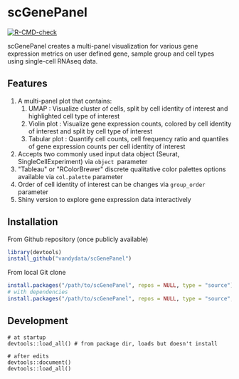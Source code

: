 # scGenePanel

[![R-CMD-check](https://github.com/vandydata/scGenePanel/workflows/R-CMD-check/badge.svg)](https://github.com/vandydata/scGenePanel/actions)


scGenePanel creates a multi-panel visualization for various gene expression metrics on user defined gene, sample group and cell types using single-cell RNAseq data.

## Features



1. A multi-panel plot that contains:
   1. UMAP : Visualize cluster of cells, split by cell identity of interest and highlighted cell type of interest 
   2. Violin plot : Visualize gene expression counts, colored by cell identity of interest and split by cell type of interest 
   3. Tabular plot : Quantify cell counts, cell frequency ratio and quantiles of gene expression counts per cell identity of interest
2. Accepts two commonly used input data object (Seurat, SingleCellExperiment) via `object `parameter
3. "Tableau" or "RColorBrewer" discrete qualitative color palettes options available via `col.palette` parameter
4. Order of cell identity of interest can be changes via `group_order` parameter 
5. Shiny version to explore gene expression data interactively


## Installation

From Github repository (once publicly available)

```R
library(devtools)
install_github("vandydata/scGenePanel")
```

From local Git clone

```R
install.packages("/path/to/scGenePanel", repos = NULL, type = "source")
# with dependencies
install.packages("/path/to/scGenePanel", repos = NULL, type = "source", dependencies = TRUE)
```

## Development

```
# at startup
devtools::load_all() # from package dir, loads but doesn't install

# after edits
devtools::document()
devtools::load_all()
```

